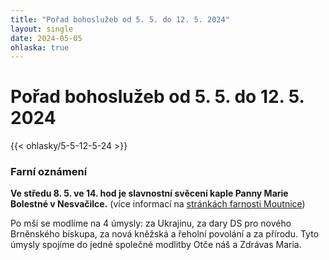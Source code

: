 ```yaml
---
title: "Pořad bohoslužeb od 5. 5. do 12. 5. 2024"
layout: single
date: 2024-05-05
ohlaska: true
---
```

# Pořad bohoslužeb od 5. 5. do 12. 5. 2024

{{< ohlasky/5-5-12-5-24 >}}

### Farní oznámení

**Ve středu 8. 5. ve 14. hod je slavnostní svěcení kaple Panny Marie Bolestné v Nesvačilce.** (více informací na [stránkách farnosti Moutnice](http://farnostmoutnice.cz/))

Po mši se modlíme na 4 úmysly: za Ukrajinu, za dary DS pro nového Brněnského biskupa, za nová kněžská a řeholní povolání a za přírodu. Tyto úmysly spojíme do jedné společné modlitby Otče náš a Zdrávas Maria.